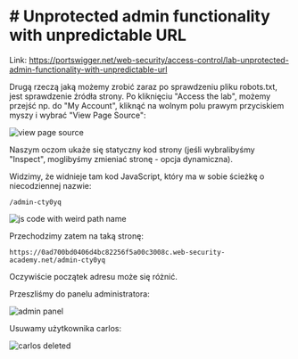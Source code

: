 # # Unprotected admin functionality with unpredictable URL

Link: https://portswigger.net/web-security/access-control/lab-unprotected-admin-functionality-with-unpredictable-url

Drugą rzeczą jaką możemy zrobić zaraz po sprawdzeniu pliku robots.txt, jest sprawdzenie źródła strony. Po kliknięciu "Access the lab", możemy przejść np. do "My Account", kliknąć na wolnym polu prawym przyciskiem myszy i wybrać "View Page Source":

![view page source](https://www.dropbox.com/scl/fi/17u2zwvei1puzydi5979a/pb-q71Rq2HElQ.png?rlkey=zuiwd91gv6ama1mocrqpqv8za&raw=1)


Naszym oczom ukaże się statyczny kod strony (jeśli wybralibyśmy "Inspect", moglibyśmy zmieniać stronę - opcja dynamiczna).

Widzimy, że widnieje tam kod JavaScript, który ma w sobie ścieżkę o niecodziennej nazwie:

```
/admin-cty0yq
```

![js code with weird path name](https://www.dropbox.com/scl/fi/r9jpggsiz4uej8xcan12l/pb-beJ8fVmna2.png?rlkey=s317kdz6wd7t2bcndjy0aygxo&raw=1)



Przechodzimy zatem na taką stronę:

```
https://0ad700bd0406d4bc82256f5a00c3008c.web-security-academy.net/admin-cty0yq
```

Oczywiście początek adresu może się różnić.


Przeszliśmy do panelu administratora:

![admin panel](https://www.dropbox.com/scl/fi/a6trt3xclrve00t4gf8tr/pb-UHUeB3xTg6.png?rlkey=2htu6xq2zdyyl4xpa7vxmy9rv&raw=1)



Usuwamy użytkownika carlos:

![carlos deleted](https://www.dropbox.com/scl/fi/24bdj7j7ttj0cdjzdq5ae/pb-6LrjdxU3F7.png?rlkey=enteyqegutf280ohn6agizmf4&raw=1)

